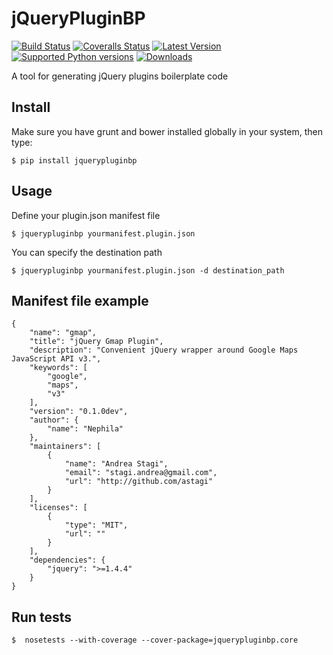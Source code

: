 # jQueryPluginBP

[![Build Status][travis-image]][travis-url] [![Coveralls Status][coveralls-image]][coveralls-url]
[![Latest Version](https://img.shields.io/pypi/v/jquerypluginbp.svg)](https://pypi.python.org/pypi/jquerypluginbp/)
[![Supported Python versions](https://img.shields.io/badge/python-2.7%2C%202.8%2C%203.3%2C%203.4-blue.svg)](https://pypi.python.org/pypi/jquerypluginbp/)
[![Downloads](https://img.shields.io/pypi/dm/jquerypluginbp.svg)](https://pypi.python.org/pypi/jquerypluginbp/)

A tool for generating jQuery plugins boilerplate code

## Install

Make sure you have grunt and bower installed globally in your system, then type:

    $ pip install jquerypluginbp

## Usage

Define your plugin.json manifest file

    $ jquerypluginbp yourmanifest.plugin.json

You can specify the destination path

    $ jquerypluginbp yourmanifest.plugin.json -d destination_path

## Manifest file example

    {
        "name": "gmap",
        "title": "jQuery Gmap Plugin",
        "description": "Convenient jQuery wrapper around Google Maps JavaScript API v3.",
        "keywords": [
            "google",
            "maps",
            "v3"
        ],
        "version": "0.1.0dev",
        "author": {
            "name": "Nephila"
        },
        "maintainers": [
            {
                "name": "Andrea Stagi",
                "email": "stagi.andrea@gmail.com",
                "url": "http://github.com/astagi"
            }
        ],
        "licenses": [
            {
                "type": "MIT",
                "url": ""
            }
        ],
        "dependencies": {
            "jquery": ">=1.4.4"
        }
    }

## Run tests

    $  nosetests --with-coverage --cover-package=jquerypluginbp.core

[travis-url]: https://travis-ci.org/nephila/jquerypluginbp
[travis-image]: http://img.shields.io/travis/nephila/jquerypluginbp.svg

[coveralls-url]: https://coveralls.io/r/nephila/jquerypluginbp
[coveralls-image]: http://img.shields.io/coveralls/nephila/jquerypluginbp/master.svg
